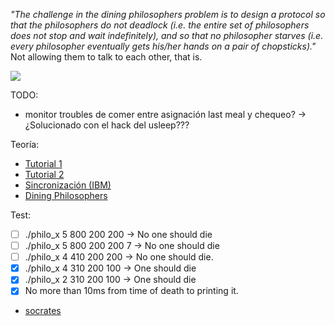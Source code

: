 _"The challenge in the dining philosophers problem is to design a protocol so that the philosophers do not deadlock (i.e. the entire set of philosophers does not stop and wait indefinitely), and so that no philosopher starves (i.e. every philosopher eventually gets his/her hands on a pair of chopsticks)."_ Not allowing them to talk to each other, that is.

![](https://miro.medium.com/max/544/1*kTNv4zAJfdhvM9l0LiwUaA.png)

TODO:
- monitor troubles de comer entre asignación last meal y chequeo?
	-> ¿Solucionado con el hack del usleep??? 

Teoría:
- [Tutorial 1](https://hpc.llnl.gov/training/tutorials/introduction-parallel-computing-tutorial)
-	[Tutorial 2](https://computing.llnl.gov/tutorials/pthreads/)
- [Sincronización (IBM)](https://www.ibm.com/support/knowledgecenter/ssw_aix_71/generalprogramming/synch_overbmort.html)
- [Dining Philosophers](http://web.eecs.utk.edu/~mbeck/classes/cs560/560/notes/Dphil/lecture.html)

Test:
- [ ] ./philo_x 5 800 200 200 -> No one should die
- [ ] ./philo_x 5 800 200 200 7 -> No one should die
- [ ] ./philo_x 4 410 200 200 -> No one should die.
- [x] ./philo_x 4 310 200 100 -> One should die
- [x] ./philo_x 2 310 200 100 -> One should die
- [x] No more than 10ms from time of death to printing it.
- [socrates](https://github.com/nesvoboda/socrates)
